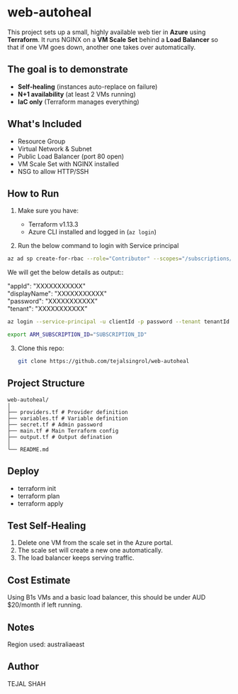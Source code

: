 # web-autoheal

This project sets up a small, highly available web tier in **Azure** using **Terraform**.   It runs NGINX on a **VM Scale Set** behind a **Load Balancer** so that if one VM goes down, another one takes over automatically.

## The goal is to demonstrate

- **Self-healing** (instances auto-replace on failure)  
- **N+1 availability** (at least 2 VMs running)  
- **IaC only** (Terraform manages everything)  

## What's Included

- Resource Group  
- Virtual Network & Subnet  
- Public Load Balancer (port 80 open)  
- VM Scale Set with NGINX installed  
- NSG to allow HTTP/SSH  

## How to Run

1. Make sure you have:
   - Terraform v1.13.3
   - Azure CLI installed and logged in (`az login`)

2. Run the below command to login with Service principal

```bash
az ad sp create-for-rbac --role="Contributor" --scopes="/subscriptions/<SUBSCRIPTION_ID>"
```

We will get the below details as output::

  "appId": "XXXXXXXXXXX"  
  "displayName": "XXXXXXXXXXX"  
  "password": "XXXXXXXXXXX"  
  "tenant": "XXXXXXXXXXX”

```bash
az login --service-principal -u clientId -p password --tenant tenantId

export ARM_SUBSCRIPTION_ID="SUBSCRIPTION_ID"
```

3. Clone this repo:

   ```bash
   git clone https://github.com/tejalsingrol/web-autoheal
    ```

## Project Structure

```
web-autoheal/
│
├── providers.tf # Provider definition
├── variables.tf # Variable definition
├── secret.tf # Admin password
├── main.tf # Main Terraform config
├── output.tf # Output defination
│
└── README.md
```

## Deploy

- terraform init
- terraform plan
- terraform apply

## Test Self-Healing

1. Delete one VM from the scale set in the Azure portal.
2. The scale set will create a new one automatically.
3. The load balancer keeps serving traffic.

## Cost Estimate

Using B1s VMs and a basic load balancer, this should be under AUD $20/month if left running.

## Notes

Region used: australiaeast

## Author

TEJAL SHAH
